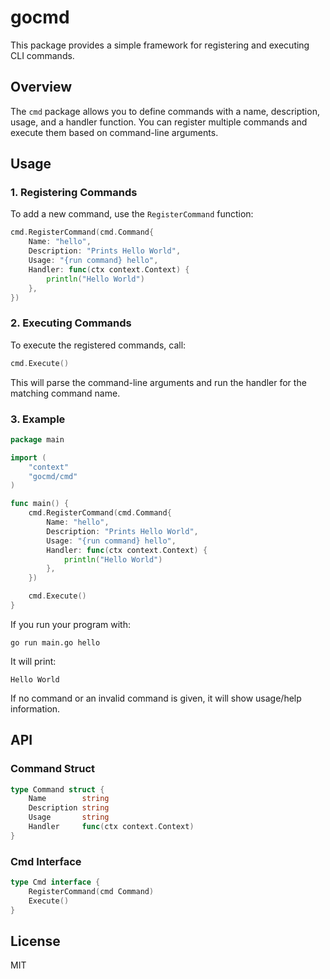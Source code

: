 # gocmd

This package provides a simple framework for registering and executing CLI commands.

## Overview

The `cmd` package allows you to define commands with a name, description, usage, and a handler function. You can register multiple commands and execute them based on command-line arguments.

## Usage

### 1. Registering Commands

To add a new command, use the `RegisterCommand` function:

```go
cmd.RegisterCommand(cmd.Command{
    Name: "hello",
    Description: "Prints Hello World",
    Usage: "{run command} hello",
    Handler: func(ctx context.Context) {
        println("Hello World")
    },
})
```

### 2. Executing Commands

To execute the registered commands, call:

```go
cmd.Execute()
```

This will parse the command-line arguments and run the handler for the matching command name.

### 3. Example

```go
package main

import (
    "context"
    "gocmd/cmd"
)

func main() {
    cmd.RegisterCommand(cmd.Command{
        Name: "hello",
        Description: "Prints Hello World",
        Usage: "{run command} hello",
        Handler: func(ctx context.Context) {
            println("Hello World")
        },
    })

    cmd.Execute()
}
```

If you run your program with:

```
go run main.go hello
```

It will print:

```
Hello World
```

If no command or an invalid command is given, it will show usage/help information.

## API

### Command Struct

```go
type Command struct {
    Name        string
    Description string
    Usage       string
    Handler     func(ctx context.Context)
}
```

### Cmd Interface

```go
type Cmd interface {
    RegisterCommand(cmd Command)
    Execute()
}
```

## License

MIT
